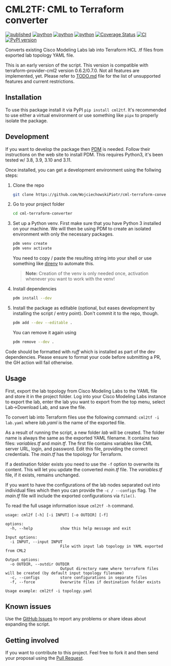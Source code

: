 # CML2TF: CML to Terraform converter

[![published](https://static.production.devnetcloud.com/codeexchange/assets/images/devnet-published.svg)](https://developer.cisco.com/codeexchange/github/repo/WojciechowskiPiotr/cml-terraform-converter)
[![python](https://img.shields.io/badge/Python-3.9-3776AB.svg?style=flat&logo=python&logoColor=white)](https://www.python.org)
[![python](https://img.shields.io/badge/Python-3.10-3776AB.svg?style=flat&logo=python&logoColor=white)](https://www.python.org)
[![python](https://img.shields.io/badge/Python-3.11-3776AB.svg?style=flat&logo=python&logoColor=white)](https://www.python.org)
[![Coverage Status](https://coveralls.io/repos/github/rschmied/cml-terraform-converter/badge.svg?branch=cml2tf)](https://coveralls.io/github/rschmied/cml-terraform-converter?branch=cml2tf)
[![CI](https://github.com/rschmied/cml-terraform-converter/actions/workflows/python-package.yml/badge.svg)](https://github.com/rschmied/cml-terraform-converter/actions/workflows/python-package.yml)
[![PyPI version](https://badge.fury.io/py/virl2-client.svg)](https://badge.fury.io/py/virl2-client)

Converts existing Cisco Modeling Labs lab into Terraform HCL .tf files from exported lab topology YAML file.

This is an early version of the script. This version is compatible with terraform-provider-cml2 version 0.6.2/0.7.0. Not all features are implemented, yet. Please refer to [TODO.md](https://github.com/WojciechowskiPiotr/cml-terraform-converter/TODO.md) file for the list of unsupported features and current restrictions.

## Installation

To use this package install it via PyPI `pip install cml2tf`.  It's recommended to use either a virtual environment or use something like `pipx` to properly isolate the package.

## Development

If you want to develop the package then [PDM](https://pdm-project.org/latest/) is needed.  Follow their instructions on the web site to install PDM.  This requires Python3, it's been tested w/ 3.8, 3.9, 3.10 and 3.11.

Once installed, you can get a development environment using the follwing steps:

1. Clone the repo
    ```bash
    git clone https://github.com/WojciechowskiPiotr/cml-terraform-converter.git
    ```
2. Go to your project folder
    ```bash
    cd cml-terraform-converter
    ```
3. Set up a Python venv. First make sure that you have Python 3 installed on your machine. We will then be using PDM to create an isolated environment with only the necessary packages.
    ```bash
    pdm venv create
    pdm venv activate
    ```
    You need to copy / paste the resulting string into your shell or use something like [direnv](https://direnv.net) to automate this.

    > **Note:** Creation of the venv is only needed once, activation whenever you want to work with the venv!
4. Install dependencies
    ```bash
    pdm install --dev
    ```
5. Install the package as editable (optional, but eases development by installing the script / entry point). Don't commit it to the repo, though.
    ```bash
    pdm add --dev --editable .
    ```
    You can remove it again using
    ```bash
    pdm remove --dev .
    ```

Code should be formatted with _ruff_ which is installed as part of the dev dependencies.  Please ensure to format your code before submitting a PR, the GH action will fail otherwise.

## Usage

First, export the lab topology from Cisco Modeling Labs to the YAML file and store it in the project folder. Log into your Cisco Modeling Labs instance to export the lab, enter the lab you want to export from the top menu, select Lab->Download Lab, and save the file.

To convert lab into Terraform files use the following command: `cml2tf -i lab.yaml` where _lab.yaml_ is the name of the exported file. 

As a result of running the script, a new folder _lab_ will be created. The folder name is always the same as the exported YAML filename. It contains two files: _variables.tf_ and _main.tf_. The first file contains variables like CML server URL, login, and password. Edit this file, providing the correct credentials. The _main.tf_ has the topology for Terraform.

If a destination folder exists you need to use the `-f` option to overwrite its content. This will let you update the converted _main.tf_ file. The _variables.tf_ file, if it exists, remains unchanged.

If you want to have the configurations of the lab nodes separated out into individual files which then you can provide the `-c / --configs` flag.  The _main.tf_ file will include the exported configurations via `file()`.

To read the full usage information issue `cml2tf -h` command.

```commandline
usage: cml2f [-h] [-i INPUT] [-o OUTDIR] [-f]

options:
  -h, --help            show this help message and exit

Input options:
  -i INPUT, --input INPUT
                        File with input lab topology in YAML exported from CML2

Output options:
  -o OUTDIR, --outdir OUTDIR
                        Output directory name where terraform files will be created (by default input topology filename)
  -c, --configs         store configurations in separate files
  -f, --force           Overwrite files if destination folder exists

Usage example: cml2tf -i topology.yaml

```

## Known issues

Use the [GitHub Issues](https://github.com/WojciechowskiPiotr/cml-terraform-converter/issues) to report any problems or share ideas about expanding the script.

## Getting involved

If you want to contribute to this project. Feel free to fork it and then send your proposal using the [Pull Request](https://github.com/WojciechowskiPiotr/cml-terraform-converter/pulls).

